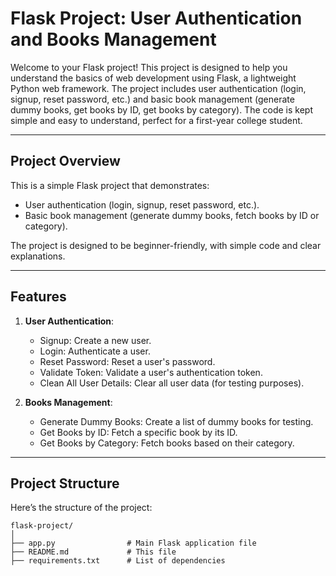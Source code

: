 # Flask Project: User Authentication and Books Management

Welcome to your Flask project! This project is designed to help you understand the basics of web development using Flask, a lightweight Python web framework. The project includes user authentication (login, signup, reset password, etc.) and basic book management (generate dummy books, get books by ID, get books by category). The code is kept simple and easy to understand, perfect for a first-year college student.

---

## Project Overview
This is a simple Flask project that demonstrates:
- User authentication (login, signup, reset password, etc.).
- Basic book management (generate dummy books, fetch books by ID or category).

The project is designed to be beginner-friendly, with simple code and clear explanations.

---

## Features
1. **User Authentication**:
   - Signup: Create a new user.
   - Login: Authenticate a user.
   - Reset Password: Reset a user's password.
   - Validate Token: Validate a user's authentication token.
   - Clean All User Details: Clear all user data (for testing purposes).

2. **Books Management**:
   - Generate Dummy Books: Create a list of dummy books for testing.
   - Get Books by ID: Fetch a specific book by its ID.
   - Get Books by Category: Fetch books based on their category.

---

## Project Structure
Here’s the structure of the project:
```
flask-project/
│
├── app.py                # Main Flask application file
├── README.md             # This file
├── requirements.txt      # List of dependencies
```
